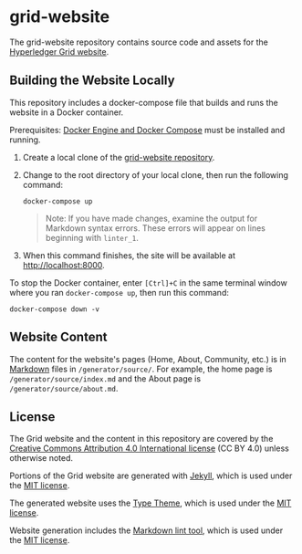 # grid-website

The grid-website repository contains source code and assets for the
[Hyperledger Grid website](https://grid.hyperledger.org).

## Building the Website Locally

This repository includes a docker-compose file that builds and runs the website
in a Docker container.

Prerequisites:
[Docker Engine and Docker Compose](https://docs.docker.com/compose/install/)
must be installed and running.

1. Create a local clone of the
   [grid-website repository](https://github.com/hyperledger/grid-website).


2. Change to the root directory of your local clone, then run the following
   command:

    ```
    docker-compose up
    ```

   > Note: If you have made changes, examine the output for Markdown syntax
     errors. These errors will appear on lines beginning with `linter_1`.

3. When this command finishes, the site will be available at
   <http://localhost:8000>.

To stop the Docker container, enter `[Ctrl]+C` in the same terminal window
where you ran `docker-compose up`, then run this command:

```
docker-compose down -v
```

## Website Content

The content for the website's pages (Home, About, Community, etc.) is in
[Markdown](https://www.markdownguide.org) files in `/generator/source/`.
For example, the home page is `/generator/source/index.md` and the About page is
`/generator/source/about.md`.

## License

The Grid website and the content in this repository are covered by the
[Creative Commons Attribution 4.0 International license](http://creativecommons.org/licenses/by/4.0/)
(CC BY 4.0) unless otherwise noted.

Portions of the Grid website are generated with
[Jekyll](https://github.com/jekyll/jekyll), which is used under the
[MIT license](https://github.com/jekyll/jekyll/blob/master/LICENSE).

The generated website uses the
[Type Theme](https://github.com/rohanchandra/type-theme),
which is used under the
[MIT license](https://github.com/rohanchandra/type-theme/blob/master/LICENSE).

Website generation includes the
[Markdown lint tool](https://github.com/markdownlint/markdownlint),
which is used under the
[MIT license](https://github.com/markdownlint/markdownlint/blob/master/LICENSE.txt).
